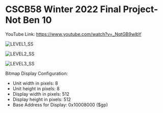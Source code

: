 # CSCB58 Winter 2022 Final Project- Not Ben 10

YouTube Link: https://www.youtube.com/watch?v=_NqtGB9wlbY


![LEVEL1_SS](https://user-images.githubusercontent.com/94473790/162875012-fa617a79-a4ef-42dd-8da2-51d4699a324b.png)


![LEVEL2_SS](https://user-images.githubusercontent.com/94473790/162874991-904fe62c-2f4c-4708-b353-7fc7cac08fe5.png)


![LEVEL3_SS](https://user-images.githubusercontent.com/94473790/162875118-5114e5c1-1c96-427d-a6e7-a28073f354f7.png)


Bitmap Display Configuration:
* Unit width in pixels: 8
* Unit height in pixels: 8
* Display width in pixels: 512
* Display height in pixels: 512
* Base Address for Display: 0x10008000 ($gp)
